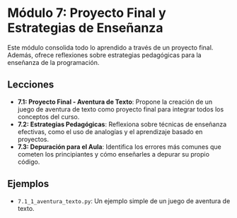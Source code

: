# Módulo 7: Proyecto Final y Estrategias de Enseñanza

Este módulo consolida todo lo aprendido a través de un proyecto final. Además, ofrece reflexiones sobre estrategias pedagógicas para la enseñanza de la programación.

## Lecciones

* **7.1: Proyecto Final - Aventura de Texto**: Propone la creación de un juego de aventura de texto como proyecto final para integrar todos los conceptos del curso.
* **7.2: Estrategias Pedagógicas**: Reflexiona sobre técnicas de enseñanza efectivas, como el uso de analogías y el aprendizaje basado en proyectos.
* **7.3: Depuración para el Aula**: Identifica los errores más comunes que cometen los principiantes y cómo enseñarles a depurar su propio código.

## Ejemplos

* `7.1_1_aventura_texto.py`: Un ejemplo simple de un juego de aventura de texto.
